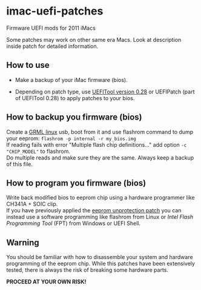 # imac-uefi-patches
Firmware UEFI mods for 2011 iMacs

Some patches may work on other same era Macs. Look at description inside patch for detailed information.

## How to use

 - Make a backup of your iMac firmware (bios).

 - Depending on patch type, use [UEFITool version 0.28](https://github.com/LongSoft/UEFITool/releases/tag/0.28.0) or UEFIPatch (part of UEFITool 0.28) to apply patches to your bios.


## How to backup you firmware (bios)

Create a [GRML linux](https://grml.org/) usb, boot from it and use flashrom command to dump your eeprom: `flashrom -p internal -r my_bios.img`  
If reading fails with error "Multiple flash chip definitions..." add option `-c "CHIP_MODEL"` to flashrom.  
Do multiple reads and make sure they are the same. Always keep a backup of this file.

## How to program you firmware (bios)

Write back modified bios to eeprom chip using a hardware programmer like CH341A + SOIC clip.  
If you have previously applied the [eeprom unprotection patch](https://github.com/m0bil/imac-uefi-patches/tree/main/flash-protection-bypass) you can instead use a software programming like flashrom from Linux or _Intel Flash Programming Tool_ (FPT) from Windows or UEFI Shell.

## Warning

You should be familiar with how to disassemble your system and hardware programming of the eeprom chip. While this patches have been extensively tested,  there is always the risk of breaking some hardware parts.

**PROCEED AT YOUR OWN RISK!**
